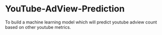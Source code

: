 # YouTube-AdView-Prediction
To build a machine learning model which will predict youtube adview count based on other youtube metrics.
